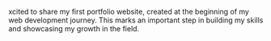 xcited to share my first portfolio website, created at the beginning of my web development journey. This marks an important step in building my skills and showcasing my growth in the field.
